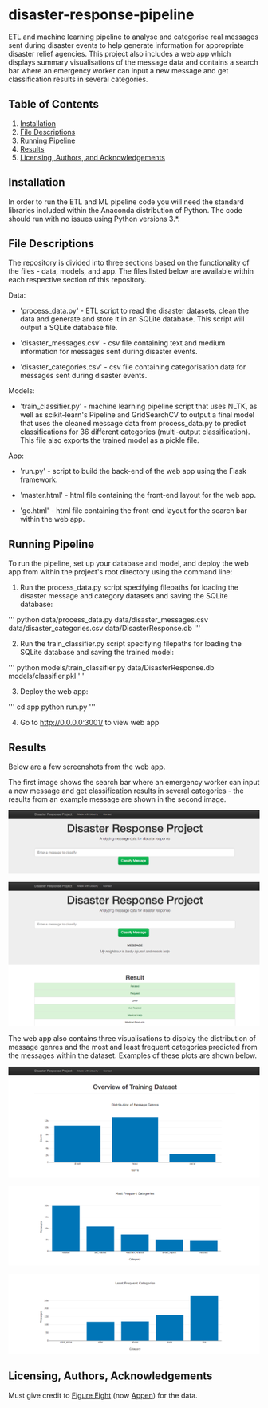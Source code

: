 # disaster-response-pipeline
ETL and machine learning pipeline to analyse and categorise real messages sent during disaster events to help generate information for appropriate disaster relief agencies. This project also includes a web app which displays summary visualisations of the message data and contains a search bar where an emergency worker can input a new message and get classification results in several categories.

## Table of Contents

1. [Installation](#installation)
2. [File Descriptions](#files)
3. [Running Pipeline](#running)
4. [Results](#results)
5. [Licensing, Authors, and Acknowledgements](#licensing)

## Installation <a name="installation"></a>

In order to run the ETL and ML pipeline code you will need the standard libraries included within the Anaconda distribution of Python. The code should run with no issues using Python versions 3.*.

## File Descriptions <a name="files"></a>

The repository is divided into three sections based on the functionality of the files - data, models, and app. The files listed below are available within each respective section of this repository.

Data:

- 'process_data.py' - ETL script to read the disaster datasets, clean the data and generate and store it in an SQLite database. This script will output a SQLite database file.

- 'disaster_messages.csv' - csv file containing text and medium information for messages sent during disaster events.

- 'disaster_categories.csv' - csv file containing categorisation data for messages sent during disaster events.

Models:

- 'train_classifier.py' - machine learning pipeline script that uses NLTK, as well as scikit-learn's Pipeline and GridSearchCV to output a final model that uses the cleaned message data from process_data.py to predict classifications for 36 different categories (multi-output classification). This file also exports the trained model as a pickle file. 

App:

- 'run.py' - script to build the back-end of the web app using the Flask framework.

- 'master.html' - html file containing the front-end layout for the web app.

- 'go.html' - html file containing the front-end layout for the search bar within the web app.

## Running Pipeline<a name="running"></a>

To run the pipeline, set up your database and model, and deploy the web app from within the project's root directory using the command line:

1. Run the process_data.py script specifying filepaths for loading the disaster message and category datasets and saving the SQLite database:

'''
  python data/process_data.py data/disaster_messages.csv data/disaster_categories.csv data/DisasterResponse.db
'''

2. Run the train_classifier.py script specifying filepaths for loading the SQLite database and saving the trained model:

'''
  python models/train_classifier.py data/DisasterResponse.db models/classifier.pkl
'''

3. Deploy the web app:

'''
  cd app
  python run.py
'''

4. Go to http://0.0.0.0:3001/ to view web app

## Results<a name="results"></a>

Below are a few screenshots from the web app.

The first image shows the search bar where an emergency worker can input a new message and get classification results in several categories - the results from an example message are shown in the second image.

![search bar](https://github.com/greg-jones-code/disaster-response-pipeline/blob/main/images/search-bar.png)

![search bar results](https://github.com/greg-jones-code/disaster-response-pipeline/blob/main/images/search-bar-results.png)

The web app also contains three visualisations to display the distribution of message genres and the most and least frequent categories predicted from the messages within the dataset. Examples of these plots are shown below.

![distribution of message genres](https://github.com/greg-jones-code/disaster-response-pipeline/blob/main/images/distribution-of-message-genres-plot.png)

![most frequent categories](https://github.com/greg-jones-code/disaster-response-pipeline/blob/main/images/most-frequent-categories-plot.png)

![least frequent categories](https://github.com/greg-jones-code/disaster-response-pipeline/blob/main/images/least-frequent-categories-plot.png)

## Licensing, Authors, Acknowledgements<a name="licensing"></a>

Must give credit to [Figure Eight](https://www.figure-eight.com/) (now [Appen](https://appen.com/?ref=Welcome.AI)) for the data.